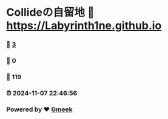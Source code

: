 # Collideの自留地 :link: https://Labyrinth1ne.github.io 
### :page_facing_up: [3](https://Labyrinth1ne.github.io/tag.html) 
### :speech_balloon: 0 
### :hibiscus: 119 
### :alarm_clock: 2024-11-07 22:46:56 
### Powered by :heart: [Gmeek](https://github.com/Meekdai/Gmeek)
